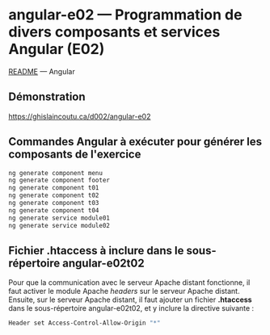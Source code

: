 # angular-e02 &mdash; Programmation de divers composants et services Angular (E02)
[README](../README.md) &mdash; Angular

## Démonstration
https://ghislaincoutu.ca/d002/angular-e02

## Commandes Angular à exécuter pour générer les composants de l'exercice
```sh
ng generate component menu
ng generate component footer
ng generate component t01
ng generate component t02
ng generate component t03
ng generate component t04
ng generate service module01
ng generate service module02
```

## Fichier .htaccess à inclure dans le sous-répertoire angular-e02t02
Pour que la communication avec le serveur Apache distant fonctionne, il faut activer le module Apache _headers_ sur le serveur Apache distant. Ensuite, sur le serveur Apache distant, il faut ajouter un fichier **.htaccess** dans le sous-répertoire angular-e02t02, et y inclure la directive suivante :
```sh
Header set Access-Control-Allow-Origin "*"
```
